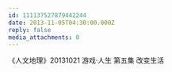 ```yaml
---
id: 111137527879442244
date: 2013-11-05T04:30:00.000Z
reply: false
media_attachments: 0
---
```


《人文地理》20131021 游戏·人生 第五集 改变生活 ​​​​

